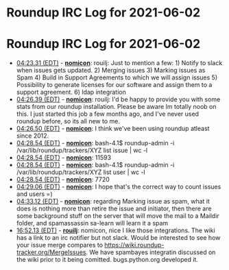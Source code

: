 # Roundup IRC Log for 2021-06-02 #
# Roundup IRC Log for 2021-06-02
* <a href="#04:23.31" id="04:23.31">04:23.31 (EDT)</a> - __[nomicon](https://github.com/nomicon)__: rouilj: Just to mention a few: 1) Notify to slack when issues gets updated. 2) Merging issues 3) Marking issues as Spam 4) Build in Support Agreements to which we will assign issues 5) Possibility to generate licenses for our software and assign them to a support agreement. 6) ldap integration
* <a href="#04:26.39" id="04:26.39">04:26.39 (EDT)</a> - __[nomicon](https://github.com/nomicon)__: rouilj: I'd be happy to provide you with some stats from our roundup installation. Please be aware Im totally noob on this. I just started this job a few months ago, and I've never used roundup before, so its all new to me.
* <a href="#04:26.50" id="04:26.50">04:26.50 (EDT)</a> - __[nomicon](https://github.com/nomicon)__: I think we've been using roundup atleast since 2012.
* <a href="#04:28.54" id="04:28.54">04:28.54 (EDT)</a> - __[nomicon](https://github.com/nomicon)__: bash-4.1$ roundup-admin -i /var/lib/roundup/trackers/XYZ list issue | wc -l
* <a href="#04:28.54" id="04:28.54">04:28.54 (EDT)</a> - __[nomicon](https://github.com/nomicon)__: 11593
* <a href="#04:28.54" id="04:28.54">04:28.54 (EDT)</a> - __[nomicon](https://github.com/nomicon)__: bash-4.1$ roundup-admin -i /var/lib/roundup/trackers/XYZ list user | wc -l
* <a href="#04:28.54" id="04:28.54">04:28.54 (EDT)</a> - __[nomicon](https://github.com/nomicon)__: 7720
* <a href="#04:29.06" id="04:29.06">04:29.06 (EDT)</a> - __[nomicon](https://github.com/nomicon)__: I hope that's the correct way to count issues and users =)
* <a href="#04:33.12" id="04:33.12">04:33.12 (EDT)</a> - __[nomicon](https://github.com/nomicon)__: regarding Marking issue as spam, what it does is nothing more than retire the issue and initiator, then there are some background stuff on the server that will move the mail to a Maildir folder, and spamassassin sa-learn will learn it a spam
* <a href="#16:52.13" id="16:52.13">16:52.13 (EDT)</a> - __[rouilj](https://github.com/rouilj)__: nomicon, nice I like those integrations. The wiki has a link to an irc notifier but not slack. Would be interested to see how your issue merge compares to <https://wiki.roundup-tracker.org/MergeIssues>. We have spambayes integratin discussed on the wiki prior to it being comitted. bugs.python.org developed it.
